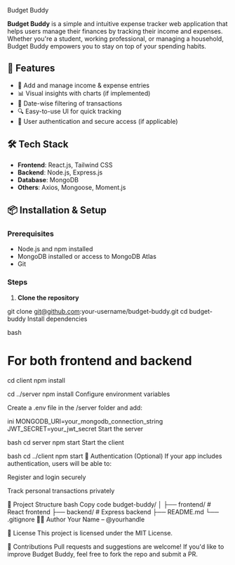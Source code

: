 Budget Buddy

**Budget Buddy** is a simple and intuitive expense tracker web application that helps users manage their finances by tracking their income and expenses. Whether you're a student, working professional, or managing a household, Budget Buddy empowers you to stay on top of your spending habits.

## 🚀 Features

- 📝 Add and manage income & expense entries
- 📊 Visual insights with charts (if implemented)
- 📅 Date-wise filtering of transactions
- 🔍 Easy-to-use UI for quick tracking
- 🔐 User authentication and secure access (if applicable)

## 🛠️ Tech Stack

- **Frontend**: React.js, Tailwind CSS
- **Backend**: Node.js, Express.js
- **Database**: MongoDB
- **Others**: Axios, Mongoose, Moment.js

## 📦 Installation & Setup

### Prerequisites

- Node.js and npm installed
- MongoDB installed or access to MongoDB Atlas
- Git

### Steps

1. **Clone the repository**


git clone git@github.com:your-username/budget-buddy.git
cd budget-buddy
Install dependencies

bash
# For both frontend and backend
cd client
npm install

cd ../server
npm install
Configure environment variables

Create a .env file in the /server folder and add:

ini
MONGODB_URI=your_mongodb_connection_string
JWT_SECRET=your_jwt_secret
Start the server

bash
cd server
npm start
Start the client

bash
cd ../client
npm start
🔐 Authentication (Optional)
If your app includes authentication, users will be able to:

Register and login securely

Track personal transactions privately

🧠 Project Structure
bash
Copy code
budget-buddy/
│
├── frontend/         # React frontend
├── backend/         # Express backend
├── README.md
└── .gitignore
👨‍💻 Author
Your Name – @yourhandle

📄 License
This project is licensed under the MIT License.

🙌 Contributions
Pull requests and suggestions are welcome! If you'd like to improve Budget Buddy, feel free to fork the repo and submit a PR.
